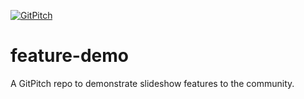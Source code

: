 [![GitPitch](https://gitpitch.com/assets/badge.svg)](https://gitpitch.com/gitpitch/feature-demo/customize-image-size?grs=github)

# feature-demo
A GitPitch repo to demonstrate slideshow features to the community.
